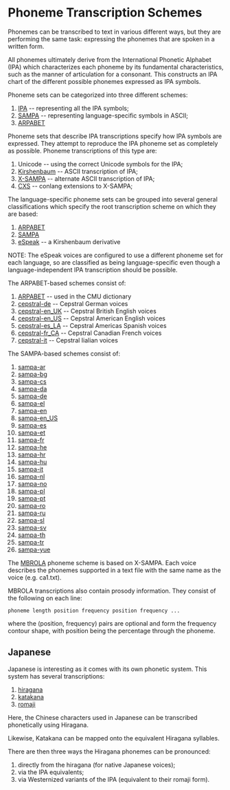 # Phoneme Transcription Schemes

Phonemes can be transcribed to text in various different ways, but they are
performing the same task: expressing the phonemes that are spoken in a
written form.

All phonemes ultimately derive from the International Phonetic Alphabet (IPA)
which characterizes each phoneme by its fundamental characteristics, such as
the manner of articulation for a consonant. This constructs an IPA chart of
the different possible phonemes expressed as IPA symbols.

Phoneme sets can be categorized into three different schemes:

  1.  [IPA](http://en.wikipedia.org/wiki/International_Phonetic_Alphabet) -- representing all the IPA symbols;
  2.  [SAMPA](http://www.phon.ucl.ac.uk/home/sampa) -- representing language-specific symbols in ASCII;
  3.  [ARPABET](http://en.wikipedia.org/wiki/Arpabet)

Phoneme sets that describe IPA transcriptions specify how IPA symbols are
expressed. They attempt to reproduce the IPA phoneme set as completely as
possible. Phoneme transcriptions of this type are:

  1.  Unicode -- using the correct Unicode symbols for the IPA;
  2.  [Kirshenbaum](http://en.wikipedia.org/wiki/Kirshenbaum) -- ASCII transcription of IPA;
  3.  [X-SAMPA](http://en.wikipedia.org/wiki/X-SAMPA) -- alternate ASCII transcription of IPA;
  4.  [CXS](http://en.wikipedia.org/wiki/Conlang_XSAMPA) -- conlang extensions to X-SAMPA;

The language-specific phoneme sets can be grouped into several general
classifications which specify the root transcription scheme on which they
are based:

  1.  [ARPABET](http://en.wikipedia.org/wiki/Arpabet)
  2.  [SAMPA](http://www.phon.ucl.ac.uk/home/sampa)
  3.  [eSpeak](http://espeak.sourceforge.net/phonemes.html) -- a Kirshenbaum derivative

NOTE: The eSpeak voices are configured to use a different phoneme set for
each language, so are classified as being language-specific even though a
language-independent IPA transcription should be possible.

The ARPABET-based schemes consist of:

  1.  [ARPABET](http://en.wikipedia.org/wiki/Arpabet) -- used in the CMU dictionary
  2.  [cepstral-de](http://www.cepstral.com/support/faq/customization/lexicon/lexicon_german.html) -- Cepstral German voices
  3.  [cepstral-en_UK](http://www.cepstral.com/support/faq/customization/lexicon/lexicon_uk_eng.html) -- Cepstral British English voices
  4.  [cepstral-en_US](http://www.cepstral.com/support/faq/customization/lexicon/lexicon_us_eng.html) -- Cepstral American English voices
  5.  [cepstral-es_LA](http://www.cepstral.com/support/faq/customization/lexicon/lexicon_amer_span.html) -- Cepstral Americas Spanish voices
  6.  [cepstral-fr_CA](http://www.cepstral.com/support/faq/customization/lexicon/lexicon_can_fr.html) -- Cepstral Canadian French voices
  7.  [cepstral-it](http://www.cepstral.com/support/faq/customization/lexicon/lexicon_italian.html) -- Cepstral Iialian voices

The SAMPA-based schemes consist of:

  1.  [sampa-ar](http://www.phon.ucl.ac.uk/home/sampa/arabic.htm)
  2.  [sampa-bg](http://www.phon.ucl.ac.uk/home/sampa/bulgar.htm)
  3.  [sampa-cs](http://www.phon.ucl.ac.uk/home/sampa/czech-uni.htm)
  4.  [sampa-da](http://www.phon.ucl.ac.uk/home/sampa/danish.htm)
  5.  [sampa-de](http://www.phon.ucl.ac.uk/home/sampa/german.htm)
  6.  [sampa-el](http://www.phon.ucl.ac.uk/home/sampa/greek.htm)
  7.  [sampa-en](http://www.phon.ucl.ac.uk/home/sampa/english.htm)
  8.  [sampa-en_US](http://www.phon.ucl.ac.uk/home/sampa/american.htm)
  9.  [sampa-es](http://www.phon.ucl.ac.uk/home/sampa/spanish.htm)
  10. [sampa-et](http://www.phon.ucl.ac.uk/home/sampa/estonian.htm)
  11. [sampa-fr](http://www.phon.ucl.ac.uk/home/sampa/french.htm)
  12. [sampa-he](http://www.phon.ucl.ac.uk/home/sampa/hebrew.htm)
  13. [sampa-hr](http://www.phon.ucl.ac.uk/home/sampa/croatian.htm)
  14. [sampa-hu](http://www.phon.ucl.ac.uk/home/sampa/hungaria.htm)
  15. [sampa-it](http://www.phon.ucl.ac.uk/home/sampa/italian.htm)
  16. [sampa-nl](http://www.phon.ucl.ac.uk/home/sampa/dutch.htm)
  17. [sampa-no](http://www.phon.ucl.ac.uk/home/sampa/norweg.htm)
  18. [sampa-pl](http://www.phon.ucl.ac.uk/home/sampa/polish.htm)
  19. [sampa-pt](http://www.phon.ucl.ac.uk/home/sampa/portug.htm)
  20. [sampa-ro](http://www.phon.ucl.ac.uk/home/sampa/romanian.htm)
  21. [sampa-ru](http://www.phon.ucl.ac.uk/home/sampa/russian.htm)
  22. [sampa-sl](http://www.phon.ucl.ac.uk/home/sampa/slovenian.htm)
  23. [sampa-sv](http://www.phon.ucl.ac.uk/home/sampa/swedish.htm)
  24. [sampa-th](http://www.phon.ucl.ac.uk/home/sampa/thai.htm)
  25. [sampa-tr](http://www.phon.ucl.ac.uk/home/sampa/turkish.htm)
  26. [sampa-yue](http://www.phon.ucl.ac.uk/home/sampa/cantonese.htm)

The [MBROLA](http://tcts.fpms.ac.be/synthesis/) phoneme scheme is
based on X-SAMPA. Each voice describes the phonemes supported in a
text file with the same name as the voice (e.g. ca1.txt).

MBROLA transcriptions also contain prosody information. They consist
of the following on each line:

    phoneme length position frequency position frequency ...

where the (position, frequency) pairs are optional and form the frequency
contour shape, with position being the percentage through the phoneme.

## Japanese

Japanese is interesting as it comes with its own phonetic system. This
system has several transcriptions:

  1.  [hiragana](http://en.wikipedia.org/wiki/Hiragana)
  2.  [katakana](http://en.wikipedia.org/wiki/Katakana)
  3.  [romaji](http://en.wikipedia.org/wiki/Hepburn_romanization)

Here, the Chinese characters used in Japanese can be transcribed
phonetically using Hiragana.

Likewise, Katakana can be mapped onto the equivalent Hiragana syllables.

There are then three ways the Hiragana phonemes can be pronounced:

  1.  directly from the hiragana (for native Japanese voices);
  2.  via the IPA equivalents;
  3.  via Westernized variants of the IPA (equivalent to their romaji form).
